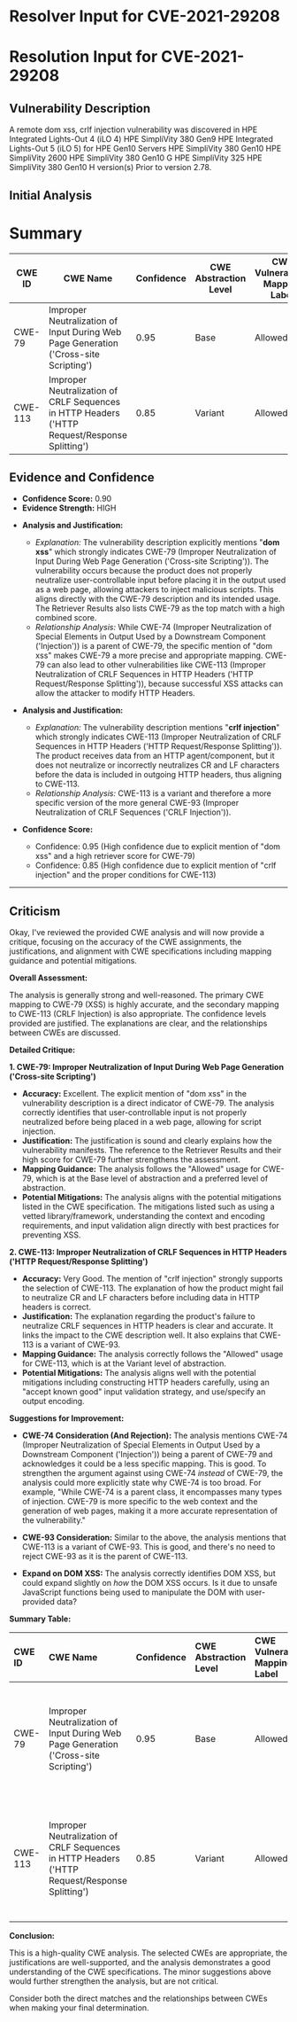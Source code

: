 # Resolver Input for CVE-2021-29208

# Resolution Input for CVE-2021-29208

## Vulnerability Description
A remote dom xss, crlf injection vulnerability was discovered in HPE Integrated Lights-Out 4 (iLO 4) HPE SimpliVity 380 Gen9 HPE Integrated Lights-Out 5 (iLO 5) for HPE Gen10 Servers HPE SimpliVity 380 Gen10 HPE SimpliVity 2600 HPE SimpliVity 380 Gen10 G HPE SimpliVity 325 HPE SimpliVity 380 Gen10 H version(s) Prior to version 2.78.

## Initial Analysis
# Summary
| CWE ID | CWE Name | Confidence | CWE Abstraction Level | CWE Vulnerability Mapping Label | CWE-Vulnerability Mapping Notes |
|---|---|---|---|---|---|
| CWE-79 | Improper Neutralization of Input During Web Page Generation ('Cross-site Scripting') | 0.95 | Base | Allowed | Primary CWE |
| CWE-113 | Improper Neutralization of CRLF Sequences in HTTP Headers ('HTTP Request/Response Splitting') | 0.85 | Variant | Allowed | Secondary Candidate |

## Evidence and Confidence

*   **Confidence Score:** 0.90
*   **Evidence Strength:** HIGH

- **Analysis and Justification:**
  - *Explanation:* The vulnerability description explicitly mentions "**dom xss**" which strongly indicates CWE-79 (Improper Neutralization of Input During Web Page Generation ('Cross-site Scripting')). The vulnerability occurs because the product does not properly neutralize user-controllable input before placing it in the output used as a web page, allowing attackers to inject malicious scripts. This aligns directly with the CWE-79 description and its intended usage. The Retriever Results also lists CWE-79 as the top match with a high combined score.
  - *Relationship Analysis:* While CWE-74 (Improper Neutralization of Special Elements in Output Used by a Downstream Component ('Injection')) is a parent of CWE-79, the specific mention of "dom xss" makes CWE-79 a more precise and appropriate mapping. CWE-79 can also lead to other vulnerabilities like CWE-113 (Improper Neutralization of CRLF Sequences in HTTP Headers ('HTTP Request/Response Splitting')), because successful XSS attacks can allow the attacker to modify HTTP Headers.

- **Analysis and Justification:**
  - *Explanation:* The vulnerability description mentions "**crlf injection**" which strongly indicates CWE-113 (Improper Neutralization of CRLF Sequences in HTTP Headers ('HTTP Request/Response Splitting')). The product receives data from an HTTP agent/component, but it does not neutralize or incorrectly neutralizes CR and LF characters before the data is included in outgoing HTTP headers, thus aligning to CWE-113.
  - *Relationship Analysis:* CWE-113 is a variant and therefore a more specific version of the more general CWE-93 (Improper Neutralization of CRLF Sequences ('CRLF Injection')).

- **Confidence Score:**
  - Confidence: 0.95 (High confidence due to explicit mention of "dom xss" and a high retriever score for CWE-79)
  - Confidence: 0.85 (High confidence due to explicit mention of "crlf injection" and the proper conditions for CWE-113)

---

## Criticism
Okay, I've reviewed the provided CWE analysis and will now provide a critique, focusing on the accuracy of the CWE assignments, the justifications, and alignment with CWE specifications including mapping guidance and potential mitigations.

**Overall Assessment:**

The analysis is generally strong and well-reasoned. The primary CWE mapping to CWE-79 (XSS) is highly accurate, and the secondary mapping to CWE-113 (CRLF Injection) is also appropriate. The confidence levels provided are justified. The explanations are clear, and the relationships between CWEs are discussed.

**Detailed Critique:**

**1. CWE-79: Improper Neutralization of Input During Web Page Generation ('Cross-site Scripting')**

*   **Accuracy:** Excellent. The explicit mention of "dom xss" in the vulnerability description is a direct indicator of CWE-79. The analysis correctly identifies that user-controllable input is not properly neutralized before being placed in a web page, allowing for script injection.
*   **Justification:**  The justification is sound and clearly explains how the vulnerability manifests. The reference to the Retriever Results and their high score for CWE-79 further strengthens the assessment.
*   **Mapping Guidance:**  The analysis follows the "Allowed" usage for CWE-79, which is at the Base level of abstraction and a preferred level of abstraction.
*   **Potential Mitigations:** The analysis aligns with the potential mitigations listed in the CWE specification. The mitigations listed such as using a vetted library/framework, understanding the context and encoding requirements, and input validation align directly with best practices for preventing XSS.

**2. CWE-113: Improper Neutralization of CRLF Sequences in HTTP Headers ('HTTP Request/Response Splitting')**

*   **Accuracy:** Very Good.  The mention of "crlf injection" strongly supports the selection of CWE-113. The explanation of how the product might fail to neutralize CR and LF characters before including data in HTTP headers is correct.
*   **Justification:** The explanation regarding the product's failure to neutralize CRLF sequences in HTTP headers is clear and accurate. It links the impact to the CWE description well.  It also explains that CWE-113 is a variant of CWE-93.
*   **Mapping Guidance:** The analysis correctly follows the "Allowed" usage for CWE-113, which is at the Variant level of abstraction.
*   **Potential Mitigations:** The analysis aligns well with the potential mitigations including constructing HTTP headers carefully, using an "accept known good" input validation strategy, and use/specify an output encoding.

**Suggestions for Improvement:**

*   **CWE-74 Consideration (And Rejection):**  The analysis mentions CWE-74 (Improper Neutralization of Special Elements in Output Used by a Downstream Component ('Injection')) being a parent of CWE-79 and acknowledges it could be a less specific mapping. This is good. To strengthen the argument against using CWE-74 *instead* of CWE-79, the analysis could more explicitly state why CWE-74 is too broad.  For example, "While CWE-74 is a parent class, it encompasses many types of injection. CWE-79 is more specific to the web context and the generation of web pages, making it a more accurate representation of the vulnerability."

*   **CWE-93 Consideration:** Similar to the above, the analysis mentions that CWE-113 is a variant of CWE-93. This is good, and there's no need to reject CWE-93 as it is the parent of CWE-113.

*   **Expand on DOM XSS:** The analysis correctly identifies DOM XSS, but could expand slightly on *how* the DOM XSS occurs.  Is it due to unsafe JavaScript functions being used to manipulate the DOM with user-provided data?

**Summary Table:**

| CWE ID  | CWE Name                                                                        | Confidence | CWE Abstraction Level | CWE Vulnerability Mapping Label | CWE-Vulnerability Mapping Notes                                                                                                                                                 |
| :------ | :------------------------------------------------------------------------------- | :--------- | :---------------------- | :------------------------------ | :------------------------------------------------------------------------------------------------------------------------------------------------------------------------------ |
| CWE-79  | Improper Neutralization of Input During Web Page Generation ('Cross-site Scripting') | 0.95      | Base                    | Allowed                       | Primary CWE. The description explicitly mentions "dom xss" which strongly indicates CWE-79.                                                                                |
| CWE-113 | Improper Neutralization of CRLF Sequences in HTTP Headers ('HTTP Request/Response Splitting') | 0.85      | Variant                   | Allowed                       | Secondary Candidate. The description mentions "**crlf injection**" which strongly indicates CWE-113.                                                                 |

**Conclusion:**

This is a high-quality CWE analysis. The selected CWEs are appropriate, the justifications are well-supported, and the analysis demonstrates a good understanding of the CWE specifications. The minor suggestions above would further strengthen the analysis, but are not critical.

Consider both the direct matches and the relationships between CWEs
when making your final determination.
        